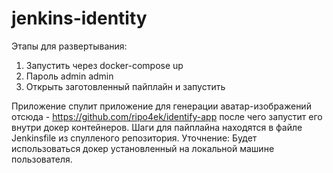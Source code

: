 # jenkins-identity

Этапы для развертывания:

1) Запустить через docker-compose up
2) Пароль admin admin
3) Открыть заготовленный пайплайн и запустить

Приложение спулит приложение для генерации аватар-изображений отсюда - https://github.com/ripo4ek/identify-app после чего запустит его внутри докер контейнеров.  Шаги для пайплайна находятся в файле Jenkinsfile из спулленого репозитория.
Уточнение: Будет использоваться докер установленный на локальной машине пользователя.
